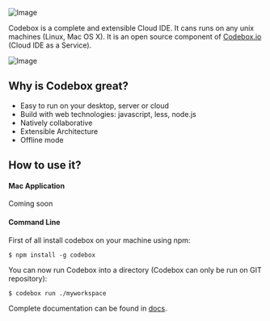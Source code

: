 ![Image](../master/docs/assets/logo.png?raw=true)

Codebox is a complete and extensible Cloud IDE. It cans runs on any unix machines (Linux, Mac OS X). It is an open source component of [Codebox.io](https://www.codebox.io) (Cloud IDE as a Service).

![Image](../master/docs/assets/base.png?raw=true)

## Why is Codebox great?

* Easy to run on your desktop, server or cloud
* Build with web technologies: javascript, less, node.js
* Natively collaborative
* Extensible Architecture
* Offline mode

## How to use it?

#### Mac Application

Coming soon

#### Command Line

First of all install codebox on your machine using npm:

```
$ npm install -g codebox
```

You can now run Codebox into a directory (Codebox can only be run on GIT repository):

```
$ codebox run ./myworkspace
```

Complete documentation can be found in [docs](https://github.com/FriendCode/codebox/blob/master/docs).

